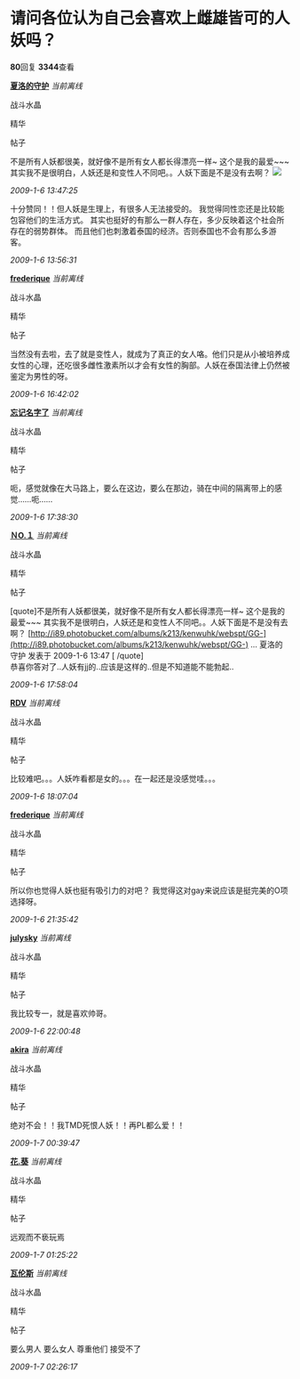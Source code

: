 # 请问各位认为自己会喜欢上雌雄皆可的人妖吗？

**80**回复 **3344**查看

**[夏洛的守护](https://my.xineurope.com/space-uid-121857.html)** _当前离线_

战斗水晶

精华

帖子

不是所有人妖都很美，就好像不是所有女人都长得漂亮一样~ 这个是我的最爱~~~ 其实我不是很明白，人妖还是和变性人不同吧。。人妖下面是不是没有去啊？ ![](http://i89.photobucket.com/albums/k213/kenwuhk/webspt/GG-0707080501.jpg)

_2009-1-6 13:47:25_

十分赞同！！但人妖是生理上，有很多人无法接受的。 我觉得同性恋还是比较能包容他们的生活方式。 其实也挺好的有那么一群人存在，多少反映着这个社会所存在的弱势群体。 而且他们也刺激着泰国的经济。否则泰国也不会有那么多游客。

_2009-1-6 13:56:31_

**[frederique](https://my.xineurope.com/space-uid-83387.html)** _当前离线_

战斗水晶

精华

帖子

当然没有去啦，去了就是变性人，就成为了真正的女人咯。他们只是从小被培养成女性的心理，还吃很多雌性激素所以才会有女性的胸部。人妖在泰国法律上仍然被鉴定为男性的呀。

_2009-1-6 16:42:02_

**[忘记名字了](https://my.xineurope.com/space-uid-99774.html)** _当前离线_

战斗水晶

精华

帖子

呃，感觉就像在大马路上，要么在这边，要么在那边，骑在中间的隔离带上的感觉……呃……

_2009-1-6 17:38:30_

**[ＮO.１](https://my.xineurope.com/space-uid-213446.html)** _当前离线_

战斗水晶

精华

帖子

\[quote\]不是所有人妖都很美，就好像不是所有女人都长得漂亮一样~ 这个是我的最爱~~~ 其实我不是很明白，人妖还是和变性人不同吧。。人妖下面是不是没有去啊？ [http://i89.photobucket.com/albums/k213/kenwuhk/webspt/GG-](http://i89.photobucket.com/albums/k213/kenwuhk/webspt/GG-) ... 夏洛的守护 发表于 2009-1-6 13:47 \[ /quote\]  
恭喜你答对了..人妖有jj的..应该是这样的..但是不知道能不能勃起..

_2009-1-6 17:58:04_

**[RDV](https://my.xineurope.com/space-uid-138939.html)** _当前离线_

战斗水晶

精华

帖子

比较难吧。。。人妖咋看都是女的。。。在一起还是没感觉哇。。。

_2009-1-6 18:07:04_

**[frederique](https://my.xineurope.com/space-uid-83387.html)** _当前离线_

战斗水晶

精华

帖子

所以你也觉得人妖也挺有吸引力的对吧？ 我觉得这对gay来说应该是挺完美的O项选择呀。

_2009-1-6 21:35:42_

**[julysky](https://my.xineurope.com/space-uid-90746.html)** _当前离线_

战斗水晶

精华

帖子

我比较专一，就是喜欢帅哥。

_2009-1-6 22:00:48_

**[akira](https://my.xineurope.com/space-uid-70894.html)** _当前离线_

战斗水晶

精华

帖子

绝对不会！！我TMD死恨人妖！！再PL都么爱！！

_2009-1-7 00:39:47_

**[花.葵](https://my.xineurope.com/space-uid-264667.html)** _当前离线_

战斗水晶

精华

帖子

远观而不亵玩焉

_2009-1-7 01:25:22_

**[瓦伦斯](https://my.xineurope.com/space-uid-181932.html)** _当前离线_

战斗水晶

精华

帖子

要么男人 要么女人 尊重他们 接受不了

_2009-1-7 02:26:17_